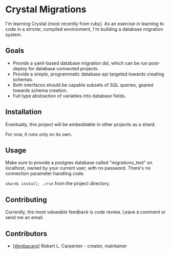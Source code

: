 # Crystal Migrations

I'm learning Crystal (most recently from ruby). As an exercise in learning to code in a stricter, compiled environment, I'm building a database migration system.

## Goals

- Provide a yaml-based database migration dsl, which can be run post-deploy for database connected projects.
- Provide a simple, programmatic database api targeted towards creating schemas.
- Both interfaces should be capable subsets of SQL queries, geared towards schema creation.
- Full type abstraction of variables into database fields.

## Installation

Eventually, this project will be embeddable in other projects as a shard.

For now, it runs only on its own.

## Usage

Make sure to provide a postgres database called "migrations_test" on localhost, owned by your current user, with no password. There's no connection parameter handling code.

```shards install; ./run``` from the project directory.

## Contributing

Currently, the most valueable feedback is code review. Leave a comment or send me an email.

## Contributors

- [[@robacarp]](https://bitbucket.com/robacarp) Robert L. Carpenter - creator, maintainer
